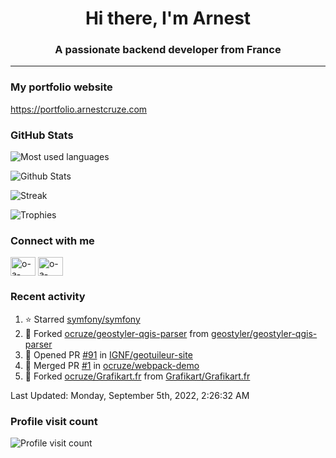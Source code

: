 <h1 align="center">Hi there, I'm Arnest</h1>
<h3 align="center">A passionate backend developer from France</h3>

---

### My portfolio website

https://portfolio.arnestcruze.com

### GitHub Stats

![Most used languages](https://github-readme-stats.vercel.app/api/top-langs/?username=ocruze&langs_count=10&layout=compact&hide=tsql)

![Github Stats](https://github-readme-stats.vercel.app/api?username=ocruze&count_private=true&show_icons=true&title_color=fff&text_color=fff&bg_color=30,36d1dc,904e95)

![Streak](https://github-readme-streak-stats.herokuapp.com/?user=ocruze&)

![Trophies](https://github-profile-trophy.vercel.app/?username=ocruze)

### Connect with me

<p align="left">
  <a href="mailto:o.cruze@live.com" target="blank"><img align="center" src="https://upload.wikimedia.org/wikipedia/commons/d/df/Microsoft_Office_Outlook_%282018%E2%80%93present%29.svg" alt="o-a-cruze" height="30" width="40" /></a>
  <a href="https://linkedin.com/in/o-a-cruze" target="blank"><img align="center" src="https://raw.githubusercontent.com/rahuldkjain/github-profile-readme-generator/master/src/images/icons/Social/linked-in-alt.svg" alt="o-a-cruze" height="30" width="40" /></a>
</p>

### Recent activity

<!--RECENT_ACTIVITY:start-->
1. ⭐ Starred [symfony/symfony](https://github.com/symfony/symfony)
2. 🔱 Forked [ocruze/geostyler-qgis-parser](https://github.com/ocruze/geostyler-qgis-parser) from [geostyler/geostyler-qgis-parser](https://github.com/geostyler/geostyler-qgis-parser)
3. 💪 Opened PR [#91](https://github.com/IGNF/geotuileur-site/pull/91) in [IGNF/geotuileur-site](https://github.com/IGNF/geotuileur-site)
4. 🎉 Merged PR [#1](https://github.com/ocruze/webpack-demo/pull/1) in [ocruze/webpack-demo](https://github.com/ocruze/webpack-demo)
5. 🔱 Forked [ocruze/Grafikart.fr](https://github.com/ocruze/Grafikart.fr) from [Grafikart/Grafikart.fr](https://github.com/Grafikart/Grafikart.fr)
<!--RECENT_ACTIVITY:end-->

<!--RECENT_ACTIVITY:last_update-->
Last Updated: Monday, September 5th, 2022, 2:26:32 AM
<!--RECENT_ACTIVITY:last_update_end-->

### Profile visit count

![Profile visit count](https://profile-counter.glitch.me/ocruze/count.svg)
